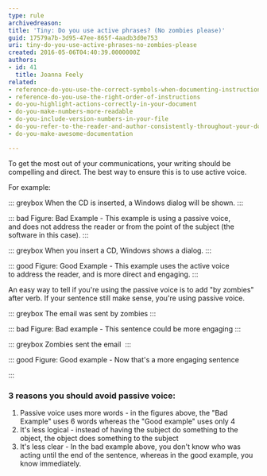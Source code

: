 ```yaml
---
type: rule
archivedreason: 
title: 'Tiny: Do you use active phrases? (No zombies please)'
guid: 17579a7b-3d95-47ee-865f-4aadb3d0e753
uri: tiny-do-you-use-active-phrases-no-zombies-please
created: 2016-05-06T04:40:39.0000000Z
authors:
- id: 41
  title: Joanna Feely
related:
- reference-do-you-use-the-correct-symbols-when-documenting-instructions
- reference-do-you-use-the-right-order-of-instructions
- do-you-highlight-actions-correctly-in-your-document
- do-you-make-numbers-more-readable
- do-you-include-version-numbers-in-your-file
- do-you-refer-to-the-reader-and-author-consistently-throughout-your-document
- do-you-make-awesome-documentation

---
```


To get the most out of your communications, your writing should be compelling and direct. The best way to ensure this is to use active voice.

For example:

<!--endintro-->



::: greybox
When the CD is inserted, a Windows dialog will be shown.
:::



::: bad
Figure: Bad Example - This example is using a passive voice, and does not address the reader or from the point of the subject (the software in this case).
:::



::: greybox
When you insert a CD, Windows shows a dialog.
:::



::: good
Figure: Good Example - This example uses the active voice to address the reader, and is more direct and engaging.
:::





An easy way to tell if you're using the passive voice is to add "by zombies" after verb. If your sentence still make sense, you're using passive voice. 




::: greybox
The email was sent by zombies
:::






::: bad
Figure: Bad example - This sentence could be more engaging
:::



::: greybox
Zombies sent the email 
:::




::: good
Figure: Good example - Now that's a more engaging sentence

:::






### 3 reasons you should avoid passive voice:

1. Passive voice uses more words - in the figures above, the "Bad Example" uses 6 words whereas the "Good example" uses only 4
2. It's less logical - instead of having the subject do something to the object, the object does something to the subject
3. It's less clear - In the bad example above, you don't know who was acting until the end of the sentence, whereas in the good example, you know immediately.
